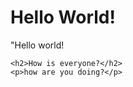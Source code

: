 <!DOCTYPE html>
<html>
  <head>
  </head>
  <body>
    <h1>Hello World!</h1>
    <p> "Hello world!</p>
    
    <h2>How is everyone?</h2>
    <p>how are you doing?</p>
  
 
  </body>
</html>
